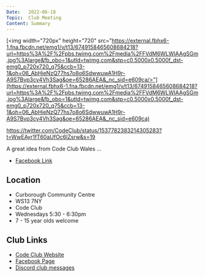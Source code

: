 ```yaml
---
Date:   2022-06-18
Topic:  Club Meeting
Content: Summary
---
```

[<img width="720px" height="720" src="https://external.fbhx6-1.fna.fbcdn.net/emg1/v/t13/6749158465608684218?url=https%3A%2F%2Fpbs.twimg.com%2Fmedia%2FFVdM6WLWIAAgSGm.jpg%3Alarge&fb_obo=1&utld=twimg.com&stp=c0.5000x0.5000f_dst-emg0_p720x720_q75&ccb=13-1&oh=06_AbHieNzQ77hs7o8o6SdwwuwA1H9r-A9S7Bvp3cy4Vh3Sag&oe=65286AEA&_nc_sid=e609ca/>"](https://external.fbhx6-1.fna.fbcdn.net/emg1/v/t13/6749158465608684218?url=https%3A%2F%2Fpbs.twimg.com%2Fmedia%2FFVdM6WLWIAAgSGm.jpg%3Alarge&fb_obo=1&utld=twimg.com&stp=c0.5000x0.5000f_dst-emg0_p720x720_q75&ccb=13-1&oh=06_AbHieNzQ77hs7o8o6SdwwuwA1H9r-A9S7Bvp3cy4Vh3Sag&oe=65286AEA&_nc_sid=e609ca)

https://twitter.com/CodeClub/status/1537782383214305283?t=WwEAyr1fT60aUfOc6lZsrw&s=19 

A great idea from Code Club Wales ...

* [Facebook Link](https://www.facebook.com/1481985248595237/posts/4948321888628205/)

## Location

* Curborough Community Centre
* WS13 7NY
* Code Club
* Wednesdays 5:30 - 6:30pm
* 7 - 15 year olds welcome

## Club Links

* [Code Club Website](https://lichfield-code-club.github.io/)
* [Facebook Page](https://www.facebook.com/LichfieldCoders)
* [Discord club messages](https://discord.gg/szz6xGK)
